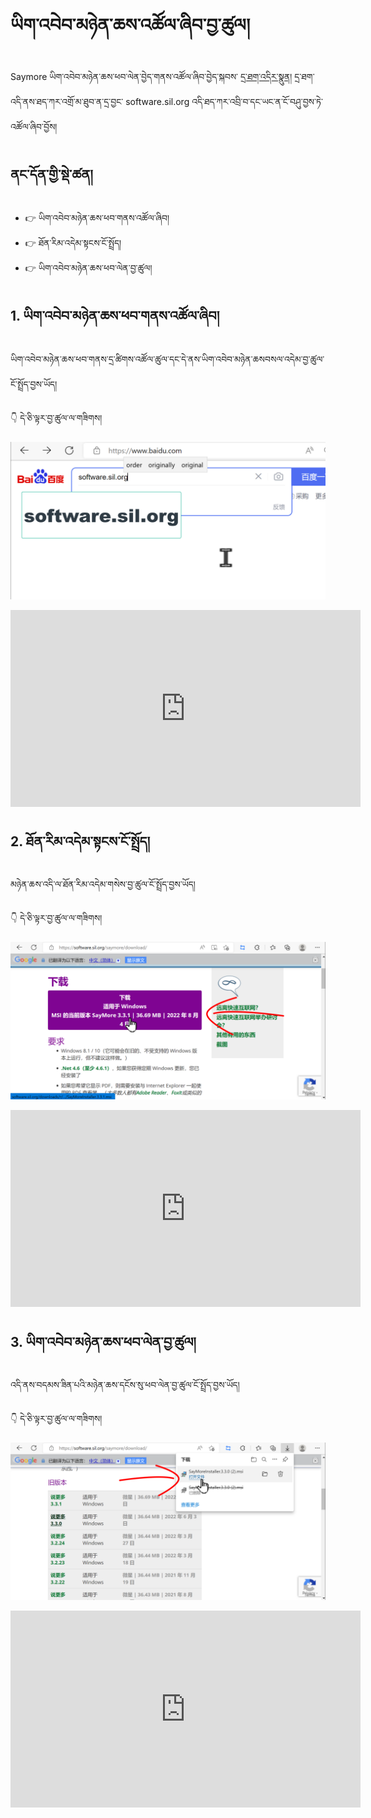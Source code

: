 # ཡིག་འབེབ་མཉེན་ཆས་འཚོལ་ཞིབ་བྱ་ཚུལ།

Saymore ཡིག་འབེབ་མཉེན་ཆས་ཕབ་ལེན་བྱེད་གནས་འཚོལ་ཞིབ་བྱེད་སྐབས་ [དྲ་ཐག་འདིར་སྣུན།](https://software.sil.org/saymore/download/) དྲ་ཐག་འདི་ནས་ཐད་ཀར་འགྲོ་མ་ཐུབ་ན་དྲ་བྱང་ software.sil.org འདི་ཐད་ཀར་འབྲི་བ་དང་ཡང་ན་ངོ་བཤུ་བྱས་ཏེ་འཚོལ་ཞིབ་བྱོས།
## ནང་དོན་གྱི་སྡེ་ཚན།

- 👉 ཡིག་འབེབ་མཉེན་ཆས་ཕབ་གནས་འཚོལ་ཞིབ།
- 👉 ཐོན་རིམ་འདེམ་སྟངས་ངོ་སྤྲོད།
- 👉 ཡིག་འབེབ་མཉེན་ཆས་ཕབ་ལེན་བྱ་ཚུལ།

## 1. ཡིག་འབེབ་མཉེན་ཆས་ཕབ་གནས་འཚོལ་ཞིབ།

ཡིག་འབེབ་མཉེན་ཆས་ཕབ་གནས་དྲ་ཚིགས་འཚོལ་ཚུལ་དང་དེ་ནས་ཡིག་འབེབ་མཉེན་ཆསབསལ་འདེམ་བྱ་ཚུལ་ངོ་སྤྲོད་བྱས་ཡོད།

👇 དེ་ཅི་ལྟར་བྱ་ཚུལ་ལ་གཟིགས།

![800](images/000001.png)

<p align="center">
<iframe width="560" height="315" src="https://www.youtube.com/embed/o6CHJfhS-vA" title="YouTube video player" frameborder="0" allow="accelerometer; autoplay; clipboard-write; encrypted-media; gyroscope; picture-in-picture" allowfullscreen></iframe>
</p>

## 2. ཐོན་རིམ་འདེམ་སྟངས་ངོ་སྤྲོད།

མཉེན་ཆས་འདི་ལ་ཐོན་རིམ་འདེམ་གསེས་བྱ་ཚུལ་ངོ་སྤྲོད་བྱས་ཡོད།

👇 དེ་ཅི་ལྟར་བྱ་ཚུལ་ལ་གཟིགས།

![800](images/000002.png)

<p align="center">
<iframe width="560" height="315" src="https://www.youtube.com/embed/d4FQzDNniMM" title="YouTube video player" frameborder="0" allow="accelerometer; autoplay; clipboard-write; encrypted-media; gyroscope; picture-in-picture" allowfullscreen></iframe>
</p>

## 3. ཡིག་འབེབ་མཉེན་ཆས་ཕབ་ལེན་བྱ་ཚུལ།

འདི་ནས་བདམས་ཟིན་པའི་མཉེན་ཆས་དངོས་སུ་ཕབ་ལེན་བྱ་ཚུལ་ངོ་སྤྲོད་བྱས་ཡོད།

👇 དེ་ཅི་ལྟར་བྱ་ཚུལ་ལ་གཟིགས།

![800](images/000003.png)
 
<p align="center">
<iframe width="560" height="315" src="https://www.youtube.com/embed/VzhPlGkLDeU" title="YouTube video player" frameborder="0" allow="accelerometer; autoplay; clipboard-write; encrypted-media; gyroscope; picture-in-picture" allowfullscreen></iframe>
</p>